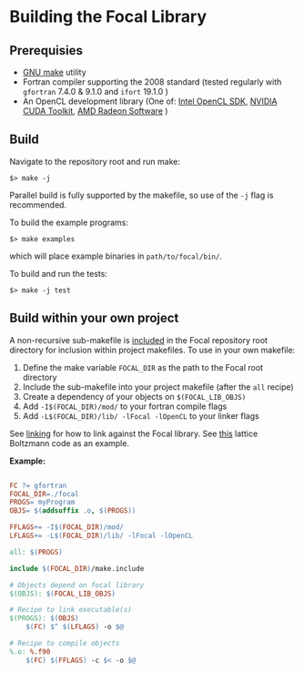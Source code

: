 # Building the Focal Library


## Prerequisies

- [GNU make](https://www.gnu.org/software/make/) utility
- Fortran compiler supporting the 2008 standard (tested regularly with `gfortran` 7.4.0 & 9.1.0 and `ifort` 19.1.0 )
- An OpenCL development library (One of:
[Intel OpenCL SDK](https://software.intel.com/en-us/opencl-sdk),
[NVIDIA CUDA Toolkit](https://developer.nvidia.com/cuda-downloads),
[AMD Radeon Software](https://www.amd.com/en/support) )

## Build
Navigate to the repository root and run make:

```shell
$> make -j
```

Parallel build is fully supported by the makefile, so use of the `-j` flag is recommended.

To build the example programs:

```shell
$> make examples
```

which will place example binaries in `path/to/focal/bin/`.

To build and run the tests:

```shell
$> make -j test
```

## Build within your own project

A non-recursive sub-makefile is [included](https://github.com/LKedward/focal/blob/master/make.include) in the Focal repository root directory
for inclusion within project makefiles.
To use in your own makefile:

1. Define the make variable `FOCAL_DIR` as the path to the Focal root directory
2. Include the sub-makefile into your project makefile (after the `all` recipe)
3. Create a dependency of your objects on `$(FOCAL_LIB_OBJS)`
4. Add `-I$(FOCAL_DIR)/mod/` to your fortran compile flags
5. Add `-L$(FOCAL_DIR)/lib/ -lFocal -lOpenCL` to your linker flags

See [linking](../linking) for how to link against the Focal library.
See [this](https://github.com/LKedward/lbm2d_opencl) lattice Boltzmann code as an example.

__Example:__

```makefile

FC ?= gfortran
FOCAL_DIR=./focal
PROGS= myProgram
OBJS= $(addsuffix .o, $(PROGS))

FFLAGS+= -I$(FOCAL_DIR)/mod/
LFLAGS+= -L$(FOCAL_DIR)/lib/ -lFocal -lOpenCL

all: $(PROGS)

include $(FOCAL_DIR)/make.include

# Objects depend on focal library
$(OBJS): $(FOCAL_LIB_OBJS)

# Recipe to link executable(s)
$(PROGS): $(OBJS)
    $(FC) $^ $(LFLAGS) -o $@

# Recipe to compile objects
%.o: %.f90
    $(FC) $(FFLAGS) -c $< -o $@


```